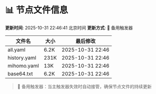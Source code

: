 # 📊 节点文件信息

**更新时间**: 2025-10-31 22:46:41 北京时间
**更新方式**: 🔄 备用触发器

| 文件名 | 大小 | 最后修改 |
|--------|------|----------|
| all.yaml | 6.2K | 2025-10-31 22:46 |
| history.yaml | 231K | 2025-10-31 22:46 |
| mihomo.yaml | 13K | 2025-10-31 22:46 |
| base64.txt | 6.2K | 2025-10-31 22:46 |

> 🔄 备用触发器：当主触发器失效时自动接管，确保节点文件的持续更新
